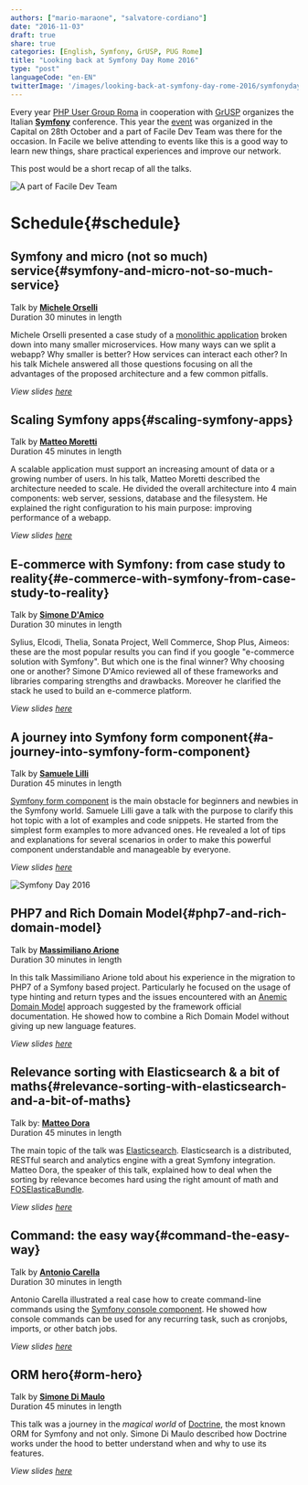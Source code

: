 ```yaml
---
authors: ["mario-maraone", "salvatore-cordiano"]
date: "2016-11-03"
draft: true
share: true
categories: [English, Symfony, GrUSP, PUG Rome]
title: "Looking back at Symfony Day Rome 2016"
type: "post"
languageCode: "en-EN"
twitterImage: '/images/looking-back-at-symfony-day-rome-2016/symfonyday_collage.jpg'
---
```

Every year [PHP User Group Roma](http://roma.grusp.org/) in cooperation with [GrUSP](http://www.grusp.org/) organizes the Italian **[Symfony](http://symfony.com/)** conference. This year the [event](http://2016.symfonyday.it/) was organized in the Capital on 28th October and a part of Facile Dev Team was there for the occasion. In Facile we belive attending to events like this is a good way to learn new things, share practical experiences and improve our network.

This post would be a short recap of all the talks.

![A part of Facile Dev Team](/images/looking-back-at-symfony-day-rome-2016/faciledev_symfonyday_2016.jpg)

# Schedule{#schedule}

## Symfony and micro (not so much) service{#symfony-and-micro-not-so-much-service}

Talk by **[Michele Orselli](https://twitter.com/_orso_)**
<br/>Duration 30 minutes in length

Michele Orselli presented a case study of a [monolithic application](https://en.wikipedia.org/wiki/Monolithic_application) broken down into many smaller microservices. How many ways can we split a webapp? Why smaller is better? How services can interact each other? In his talk Michele answered all those questions focusing on all the advantages of the proposed architecture and a few common pitfalls.

*View slides [here](http://www.slideshare.net/MicheleOrselli/symfony-e-micro-non-cosi-tanto-services)*

## Scaling Symfony apps{#scaling-symfony-apps}

Talk by **[Matteo Moretti](https://twitter.com/mat_teo8)**
<br/>Duration 45 minutes in length

A scalable application must support an increasing amount of data or a growing number of users. In his talk, Matteo Moretti described the architecture needed to scale. He divided the overall architecture into 4 main components: web server, sessions, database and the filesystem. He explained the right configuration to his main purpose: improving performance of a webapp.

*View slides [here](http://www.slideshare.net/matteomoro8/scaling-symfony-apps)*

## E-commerce with Symfony: from case study to reality{#e-commerce-with-symfony-from-case-study-to-reality}

Talk by **[Simone D'Amico](https://twitter.com/dymissy)**
<br/>Duration 30 minutes in length

Sylius, Elcodi, Thelia, Sonata Project, Well Commerce, Shop Plus, Aimeos: these are the most popular results you can find if you google  "e-commerce solution with Symfony". But which one is the final winner? Why choosing one or another? Simone D'Amico reviewed all of these frameworks and libraries comparing strengths and drawbacks. Moreover he clarified the stack he used to build an e-commerce platform.

*View slides [here](http://www.slideshare.net/dymissy/ecommerce-con-sf-dal-case-study-alla-realt)*

## A journey into Symfony form component{#a-journey-into-symfony-form-component}

Talk by **[Samuele Lilli](https://twitter.com/SamueleLilli)**
<br/>Duration 45 minutes in length

[Symfony form component](http://symfony.com/doc/current/forms.html) is the main obstacle for beginners and newbies in the Symfony world. Samuele Lilli gave a talk with the purpose to clarify this hot topic with a lot of examples and code snippets. He started from the simplest form examples to more advanced ones. He revealed a lot of tips and explanations for several scenarios in order to make this powerful component understandable and manageable by everyone.

*View slides [here](http://www.slideshare.net/SamueleLilli/symfony-day-2016)*

![Symfony Day 2016](/images/looking-back-at-symfony-day-rome-2016/symfonyday_collage.jpg)

## PHP7 and Rich Domain Model{#php7-and-rich-domain-model}

Talk by **[Massimiliano Arione](https://twitter.com/garakkio)**
<br/>Duration 30 minutes in length

In this talk Massimiliano Arione told about his experience in the migration to PHP7 of a Symfony based project. Particularly he focused on the usage of type hinting and return types and the issues encountered with an [Anemic Domain Model](https://en.wikipedia.org/wiki/Anemic_domain_model) approach suggested by the framework official documentation. He showed how to combine a Rich Domain Model without giving up new language features.

*View slides [here](http://www.slideshare.net/garak/php7-e-rich-domain-model)*

## Relevance sorting with Elasticsearch & a bit of maths{#relevance-sorting-with-elasticsearch-and-a-bit-of-maths}

Talk by: **[Matteo Dora](https://twitter.com/mattbit_)**
<br/>Duration 45 minutes in length

The main topic of the talk was [Elasticsearch](https://www.elastic.co/products/elasticsearch). Elasticsearch is a distributed, RESTful search and analytics engine with a great Symfony integration. Matteo Dora, the speaker of this talk, explained how to deal when the sorting by relevance becomes hard using the right amount of math and [FOSElasticaBundle](https://github.com/FriendsOfSymfony/FOSElasticaBundle).

*View slides [here](https://speakerdeck.com/mattbit/elasticsearch-and-a-bit-of-maths)*

## Command: the easy way{#command-the-easy-way}

Talk by **[Antonio Carella](https://twitter.com/aczepod)**
<br/>Duration 30 minutes in length

Antonio Carella illustrated a real case how to create command-line commands using the [Symfony console component](https://symfony.com/doc/current/console.html). He showed how console commands can be used for any recurring task, such as cronjobs, imports, or other batch jobs.

*View slides [here](http://www.slideshare.net/antoninocarella1/command-the-easy-way)*

## ORM hero{#orm-hero}

Talk by **[Simone Di Maulo](https://twitter.com/toretto460)**
<br/>Duration 45 minutes in length

This talk was a journey in the *magical world* of [Doctrine](http://www.doctrine-project.org/), the most known ORM for Symfony and not only. Simone Di Maulo described how Doctrine works under the hood to better understand when and why to use its features.

*View slides [here](http://www.slideshare.net/SimoneDiMaulo/orm-hero)*
